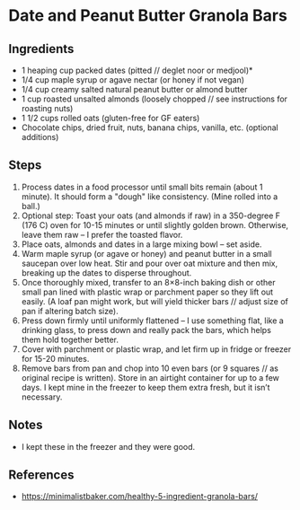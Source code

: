 # Date and Peanut Butter Granola Bars

## Ingredients

- 1 heaping cup packed dates (pitted // deglet noor or medjool)*
- 1/4 cup maple syrup or agave nectar (or honey if not vegan)
- 1/4 cup creamy salted natural peanut butter or almond butter
- 1 cup roasted unsalted almonds (loosely chopped // see instructions for roasting nuts)
- 1 1/2 cups rolled oats (gluten-free for GF eaters)
- Chocolate chips, dried fruit, nuts, banana chips, vanilla, etc. (optional additions)

## Steps

1. Process dates in a food processor until small bits remain (about 1 minute). It should form a "dough" like consistency. (Mine rolled into a ball.)
1. Optional step: Toast your oats (and almonds if raw) in a 350-degree F (176 C) oven for 10-15 minutes or until slightly golden brown. Otherwise, leave them raw – I prefer the toasted flavor.
1. Place oats, almonds and dates in a large mixing bowl – set aside.
1. Warm maple syrup (or agave or honey) and peanut butter in a small saucepan over low heat. Stir and pour over oat mixture and then mix, breaking up the dates to disperse throughout.
1. Once thoroughly mixed, transfer to an 8×8-inch baking dish or other small pan lined with plastic wrap or parchment paper so they lift out easily. (A loaf pan might work, but will yield thicker bars // adjust size of pan if altering batch size).
1. Press down firmly until uniformly flattened – I use something flat, like a drinking glass, to press down and really pack the bars, which helps them hold together better.
1. Cover with parchment or plastic wrap, and let firm up in fridge or freezer for 15-20 minutes.
1. Remove bars from pan and chop into 10 even bars (or 9 squares // as original recipe is written). Store in an airtight container for up to a few days. I kept mine in the freezer to keep them extra fresh, but it isn’t necessary.

## Notes

- I kept these in the freezer and they were good.

## References

- https://minimalistbaker.com/healthy-5-ingredient-granola-bars/
